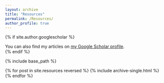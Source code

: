 ```yaml
---
layout: archive
title: "Resources"
permalink: /Resources/
author_profile: true
---
```


{% if site.author.googlescholar %}
  <div class="wordwrap">You can also find my articles on <a href="{{site.author.googlescholar}}">my Google Scholar profile</a>.</div>
{% endif %}

{% include base_path %}

{% for post in site.resources reversed %}
  {% include archive-single.html %}
{% endfor %}
